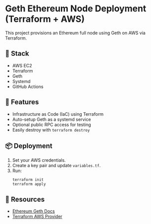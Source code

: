 # Geth Ethereum Node Deployment (Terraform + AWS)

This project provisions an Ethereum full node using Geth on AWS via Terraform.

## 🔧 Stack
- AWS EC2
- Terraform
- Geth
- Systemd
- GitHub Actions

## 🚀 Features
- Infrastructure as Code (IaC) using Terraform
- Auto-setup Geth as a systemd service
- Optional public RPC access for testing
- Easily destroy with `terraform destroy`

## 📦 Deployment

1. Set your AWS credentials.
2. Create a key pair and update `variables.tf`.
3. Run:
   ```
   terraform init
   terraform apply
   ```

## 🧠 Resources
- [Ethereum Geth Docs](https://geth.ethereum.org/docs/)
- [Terraform AWS Provider](https://registry.terraform.io/providers/hashicorp/aws/latest/docs)